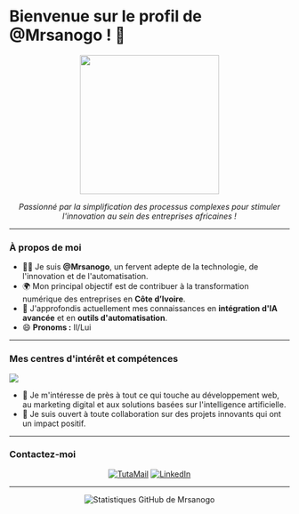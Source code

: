 # Bienvenue sur le profil de @Mrsanogo ! 👋

<p align="center">
  <img src="https://media.giphy.com/media/v1.Y2lkPTc5MGI3NjExaDB6dWZpZmhqajd1dXN2dG5kaHBjZ21sYnBxd3g4Y2w0ZGRxemJzZSZlcD12MV9pbnRlcm5hbF9naWZfYnlfaWQmY3Q9Zw/L1R1tvI9svkIWwpY2b/giphy.gif" width="250" />
</p>

<p align="center">
  <em>Passionné par la simplification des processus complexes pour stimuler l'innovation au sein des entreprises africaines !</em>
</p>

---

### À propos de moi

- 👨‍💻 Je suis **@Mrsanogo**, un fervent adepte de la technologie, de l'innovation et de l'automatisation.
- 🌍 Mon principal objectif est de contribuer à la transformation numérique des entreprises en **Côte d’Ivoire**.
- 🌱 J'approfondis actuellement mes connaissances en **intégration d'IA avancée** et en **outils d'automatisation**.
- 😄 **Pronoms :** Il/Lui

---

### Mes centres d'intérêt et compétences

<p align="left">
  <a href="https://skillicons.dev">
    <img src="https://skillicons.dev/icons?i=html,css,javascript,python,django,react,nodejs,docker,aws" />
  </a>
</p>

- 👀 Je m'intéresse de près à tout ce qui touche au développement web, au marketing digital et aux solutions basées sur l'intelligence artificielle.
- 💞️ Je suis ouvert à toute collaboration sur des projets innovants qui ont un impact positif.

---

### Contactez-moi

<p align="center">
  <a href="mailto:sanogoadama776@tuta.io"><img src="https://img.shields.io/badge/TutaMail-black?style=for-the-badge&logo=tutanota&logoColor=white" alt="TutaMail"/></a>
  <a href="https://www.linkedin.com/in/VOTRE_PROFIL_LINKEDIN"><img src="https://img.shields.io/badge/LinkedIn-0077B5?style=for-the-badge&logo=linkedin&logoColor=white" alt="LinkedIn"/></a>
</p>

---

<p align="center">
  <img src="https://github-readme-stats.vercel.app/api?username=Mrsanogo&show_icons=true&theme=radical" alt="Statistiques GitHub de Mrsanogo" />
</p>
